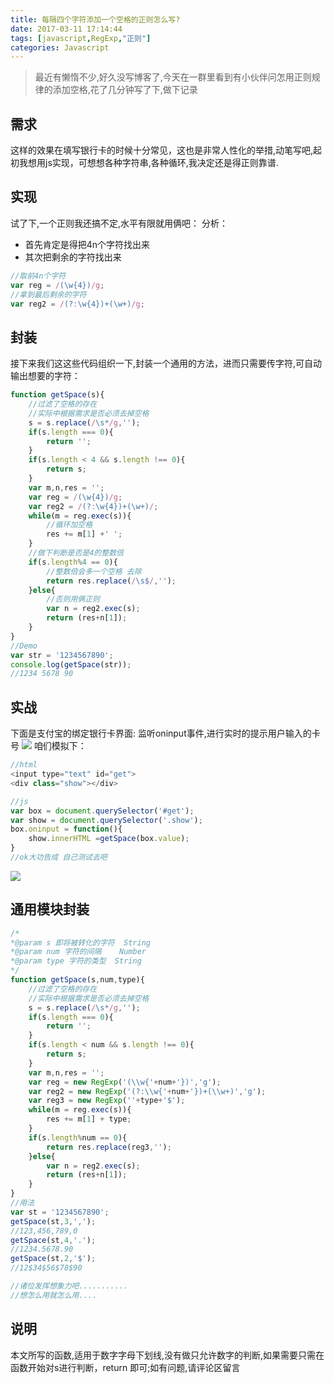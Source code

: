```yaml
---
title: 每隔四个字符添加一个空格的正则怎么写?
date: 2017-03-11 17:14:44
tags: [javascript,RegExp,"正则"]
categories: Javascript
---
```

> 最近有懒惰不少,好久没写博客了,今天在一群里看到有小伙伴问怎用正则规律的添加空格,花了几分钟写了下,做下记录

## 需求
这样的效果在填写银行卡的时候十分常见，这也是非常人性化的举措,动笔写吧,起初我想用js实现，可想想各种字符串,各种循环,我决定还是得正则靠谱.
<!-- more -->
## 实现
试了下,一个正则我还搞不定,水平有限就用俩吧：
分析：
* 首先肯定是得把4n个字符找出来
* 其次把剩余的字符找出来

```javascript
//取前4n个字符
var reg = /(\w{4})/g;
//拿到最后剩余的字符
var reg2 = /(?:\w{4})+(\w+)/g;
```
## 封装
接下来我们这这些代码组织一下,封装一个通用的方法，进而只需要传字符,可自动输出想要的字符：
```javascript
function getSpace(s){
    //过滤了空格的存在
    //实际中根据需求是否必须去掉空格
    s = s.replace(/\s*/g,'');
    if(s.length === 0){
        return '';
    }
    if(s.length < 4 && s.length !== 0){
        return s;
    }
    var m,n,res = '';
    var reg = /(\w{4})/g;
    var reg2 = /(?:\w{4})+(\w+)/;
    while(m = reg.exec(s)){
        //循环加空格
        res += m[1] +' ';
    }
    //做下判断是否是4的整数倍
    if(s.length%4 == 0){
        //整数倍会多一个空格 去除
        return res.replace(/\s$/,'');
    }else{
        //否则用俩正则
        var n = reg2.exec(s);
        return (res+n[1]);
    }
}
//Demo
var str = '1234567890';
console.log(getSpace(str));
//1234 5678 90
```
## 实战
下面是支付宝的绑定银行卡界面:
监听oninput事件,进行实时的提示用户输入的卡号
![][1]
咱们模拟下：
```javascript
//html
<input type="text" id="get">
<div class="show"></div>

//js
var box = document.querySelector('#get');
var show = document.querySelector('.show');
box.oninput = function(){
    show.innerHTML =getSpace(box.value);
}
//ok大功告成 自己测试去吧
```
![][2]
## 通用模块封装
```javascript
/*
*@param s 即将被转化的字符  String
*@param num 字符的间隔    Number
*@param type 字符的类型  String
*/
function getSpace(s,num,type){
    //过滤了空格的存在
    //实际中根据需求是否必须去掉空格
    s = s.replace(/\s*/g,'');
    if(s.length === 0){
        return '';
    }
    if(s.length < num && s.length !== 0){
        return s;
    }
    var m,n,res = '';
    var reg = new RegExp('(\\w{'+num+'})','g');
    var reg2 = new RegExp('(?:\\w{'+num+'})+(\\w+)','g');
    var reg3 = new RegExp(''+type+'$');
    while(m = reg.exec(s)){
        res += m[1] + type;
    }
    if(s.length%num == 0){
        return res.replace(reg3,'');
    }else{
        var n = reg2.exec(s);
        return (res+n[1]);
    }
}
//用法
var st = '1234567890';
getSpace(st,3,',');
//123,456,789,0
getSpace(st,4,'.');
//1234.5678.90
getSpace(st,2,'$');
//12$34$56$78$90

//诸位发挥想象力吧...........
//想怎么用就怎么用....
```
## 说明
本文所写的函数,适用于数字字母下划线,没有做只允许数字的判断,如果需要只需在函数开始对s进行判断，return 即可;如有问题,请评论区留言

[1]: http://oiukswkar.bkt.clouddn.com/bank-number.png
[2]: http://oiukswkar.bkt.clouddn.com/bank-number2.png
